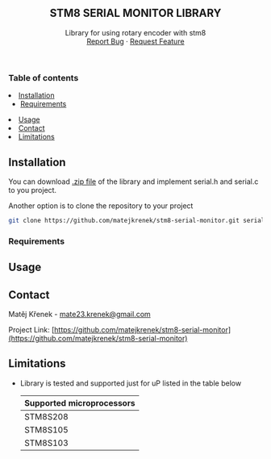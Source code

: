 <a name="readme-top"></a>

<div align="center">
  <h2 align="center">STM8 SERIAL MONITOR LIBRARY</h2>

  <p align="center">
    Library for using rotary encoder with stm8
    <br />
    <a href="https://github.com/matejkrenek/stm8-rotary-encoder/issues">Report Bug</a>
    ·
    <a href="https://github.com/matejkrenek/stm8-rotary-encoder/issues">Request Feature</a>
  </p>
</div>

<br/>

<!-- TABLE OF CONTENTS -->
### Table of contents
  <li>
    <a href="#installation">Installation</a>
    <ul>
      <li><a href="#requirements">Requirements</a></li>
    </ul>
  </li>
  <li><a href="#usage">Usage</a></li>
  <li><a href="#contact">Contact</a></li>
  <li><a href="#limitations">Limitations</a></li>

<!-- INSTALLATION -->
## Installation

You can download [.zip file](/matejkrenek/stm8-serial-monitor/archive/refs/heads/master.zip) of the library and implement serial.h and serial.c to you project.

Another option is to clone the repository to your project

 ```sh
 git clone https://github.com/matejkrenek/stm8-serial-monitor.git serial
 ```
   
### Requirements


<!-- USAGE EXAMPLES -->
## Usage


<!-- CONTACT -->
## Contact

Matěj Křenek - [mate23.krenek@gmail.com](mailto:mate23.krenek@gmail.com)

Project Link: [https://github.com/matejkrenek/stm8-serial-monitor](https://github.com/matejkrenek/stm8-serial-monitor)

<!-- LIMITATIONS -->
## Limitations

- Library is tested and supported just for uP listed in the table below

  | Supported microprocessors |
  | ------------------------- |
  | STM8S208                  |
  | STM8S105                  |
  | STM8S103                  |

